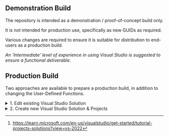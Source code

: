 ## Demonstration Build

The repository is intended as a demonstration / proof-of-concept build only.

It is _not_ intended for production use, specifically as new GUIDs as required.

Various changes are required to ensure it is suitable for distribution to end-users as a production build.

*An 'Intermediate' level of experience in using Visual Studio is suggested to ensure a functional deliverable.*

## Production Build

Two approaches are available to prepare a production build, in addition to changing the User-Defined Functions.

<details><summary>1. Edit existing Visual Studio Solution</summary>
<p>

* Search *ALL* solution and project file for GUIDs

* Change all GUIDs to newly-created values - (Tools > Create GUID)

* Check / Update `<ProgId("AUTOMATION.Functions")>` in Functions.vb

* Check / Update project `AUTO_INSTALLER_nn` properties - Press F4 to view

* Rebuild Solution and test fully before distribution

</p>
</details> 

<details><summary>2. Create new Visual Studio Solution & Projects</summary>
<p>

_This is the preferred approach and should result in a 'cleaner' build with less errors._

See [^1] for further information on Solutions and Projects.

<details><summary>Create New Visual Studio Solution</summary>
<p>

* Start Visual Studio and select `Create a New Project`.

* Select [`Blank Solution`](/SCREENSHOTS/VISUAL_STUDIO_NEW_BLANK_SOLUTION.png) as the Project Template and save with a name of your choice.

* In Solution Explorer, Right-Hand Click the above and select Add > New Project

</p>
</details> 

<details><summary>Add New Visual Studio .Net Project</summary>
<p>

* Add a new [Class Library .NET Framework](/SCREENSHOTS/VISUAL_STUDIO_NEW_CLASS_LIBRARY.png) Project and save with a name of your choice.
* In Solution Explorer, expand References and add [5 new entries as shown](/SCREENSHOTS/VISUAL_STUDIO_REFERENCES.png)

<details><summary>Add new COM Class</summary>
<p>
  
* Add a new [COM Class](/SCREENSHOTS/VISUAL_STUDIO_NEW_COM_CLASS.png) vb file to the Project and save with suggested name `Functions.vb`
  
  The new COM Class file will have new GUIDs created automatically which are valid for production use.
  
  Edit this file to add your User Defined Functions and change the general structure to resemble the demonstrator.
  
</p>
</details> 

<details><summary>Add new Partial Class</summary>
<p>

* Add a new [Class](/SCREENSHOTS/VISUAL_STUDIO_NEW_CLASS_DEFINITION.png) and save with suggested name `Interop.vb`

Replace the entire contents of the new file with the demonstrator version. 

Ensure that `Partial Public Class Functions` matches the Class Name of your main Functions class.

</p>
</details> 

<details><summary>Add new Installer Class</summary>
<p>
  
* Add a new [Installer Class](/SCREENSHOTS/VISUAL_STUDIO_NEW_INSTALLER_CLASS.png) and save with suggested name `Installer.vb`

Replace the entire contents of the new file with the demonstrator version.

Ensure that references to `Functions` in `Sub New()` match the Class Name of your main Functions class.

</p>
</details> 

</p>
</details> 

<details><summary>Create New Visual Studio Installer Projects</summary>
<p>

In Solution Explorer, Right-Hand Click

* Add a new [Setup Project](/SCREENSHOTS/VISUAL_STUDIO_NEW_SETUP_PROJECT.png) Project and save with a name of your choice for 32-Bit Install.

* Add a second new [Setup Project](/SCREENSHOTS/VISUAL_STUDIO_NEW_SETUP_PROJECT.png) Project and save with a name of your choice for 64-Bit Install.

</p>
</details> 

</p>
</details> 





[^1]:https://learn.microsoft.com/en-us/visualstudio/get-started/tutorial-projects-solutions?view=vs-2022

